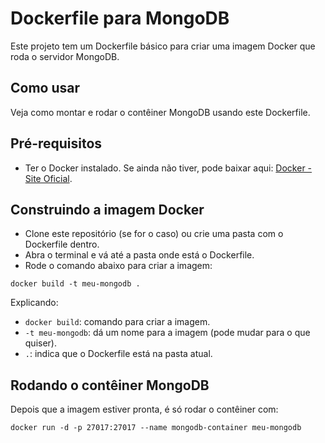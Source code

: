 # Dockerfile para MongoDB

Este projeto tem um Dockerfile básico para criar uma imagem Docker que roda o servidor MongoDB.

## Como usar
Veja como montar e rodar o contêiner MongoDB usando este Dockerfile.

## Pré-requisitos
- Ter o Docker instalado. Se ainda não tiver, pode baixar aqui: [Docker - Site Oficial](https://www.docker.com/products/docker-desktop/).

## Construindo a imagem Docker
- Clone este repositório (se for o caso) ou crie uma pasta com o Dockerfile dentro.
- Abra o terminal e vá até a pasta onde está o Dockerfile.
- Rode o comando abaixo para criar a imagem:

```
docker build -t meu-mongodb .
```

Explicando:
- `docker build`: comando para criar a imagem.
- `-t meu-mongodb`: dá um nome para a imagem (pode mudar para o que quiser).
- `.`: indica que o Dockerfile está na pasta atual.

## Rodando o contêiner MongoDB
Depois que a imagem estiver pronta, é só rodar o contêiner com:

```
docker run -d -p 27017:27017 --name mongodb-container meu-mongodb
```
